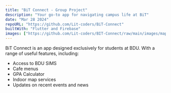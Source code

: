 ```yaml
---
title: "BiT Connect - Group Project"
description: "Your go-to app for navigating campus life at BiT"
date: "Mar 28 2024"
repoURL: "https://github.com/Lit-coders/BiT-Connect"
builtWith: "Flutter and Firebase"
images: ["https://github.com/Lit-coders/BIT-Connect/raw/main/images/map.jpg"]
---
```


BiT Connect is an app designed exclusively for students at BDU. With a range of useful features, including:

- Access to BDU SIMS
- Cafe menus
- GPA Calculator
- Indoor map services
- Updates on recent events and news
